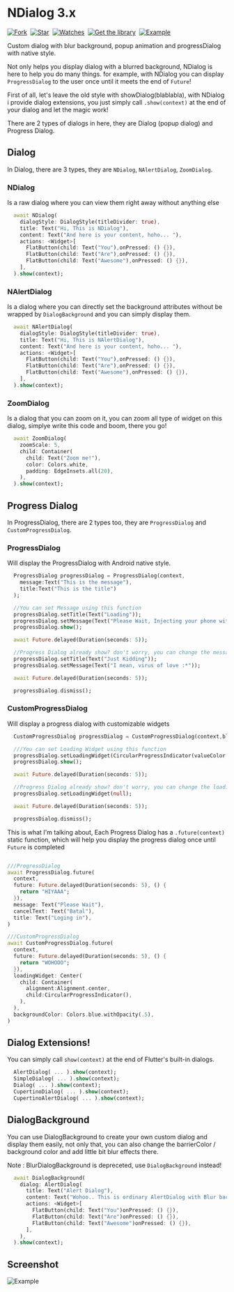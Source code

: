 # NDialog 3.x
[![Fork](https://img.shields.io/github/forks/nizwar/ndialog?style=social)](https://github.com/nizwar/ndialog/fork)&nbsp; [![Star](https://img.shields.io/github/stars/nizwar/ndialog?style=social)](https://github.com/nizwar/ndialog/star)&nbsp; [![Watches](https://img.shields.io/github/watchers/nizwar/ndialog?style=social)](https://github.com/nizwar/ndialog/)&nbsp; [![Get the library](https://img.shields.io/badge/Get%20library-pub-blue)](https://pub.dev/packages/ndialog)&nbsp; [![Example](https://img.shields.io/badge/Example-Ex-success)](https://pub.dev/packages/ndialog#-example-tab-)

Custom dialog with blur background, popup animation and progressDialog with native style.

Not only helps you display dialog with a blurred background, NDialog is here to help you do many things. for example, with NDialog you can display `ProgressDialog` to the user once until it meets the end of `Future`!

First of all, let's leave the old style with showDialog(blablabla), with NDialog i provide dialog extensions, you just simply call `.show(context)` at the end of your dialog and let the magic work!

There are 2 types of dialogs in here, they are Dialog (popup dialog) and Progress Dialog.

## Dialog
In Dialog, there are 3 types, they are `NDialog`, `NAlertDialog`, `ZoomDialog`.

### NDialog
Is a raw dialog where you can view them right away without anything else
``` dart
  await NDialog(
    dialogStyle: DialogStyle(titleDivider: true),
    title: Text("Hi, This is NDialog"),
    content: Text("And here is your content, hoho... "),  
    actions: <Widget>[
      FlatButton(child: Text("You"),onPressed: () {}),
      FlatButton(child: Text("Are"),onPressed: () {}),
      FlatButton(child: Text("Awesome"),onPressed: () {}),
    ],
  ).show(context);
```

### NAlertDialog
Is a dialog where you can directly set the background attributes without be wrapped by `DialogBackground` and you can simply display them.

``` dart
  await NAlertDialog(
    dialogStyle: DialogStyle(titleDivider: true),
    title: Text("Hi, This is NAlertDialog"),
    content: Text("And here is your content, hoho... "), 
    actions: <Widget>[
      FlatButton(child: Text("You"),onPressed: () {}),
      FlatButton(child: Text("Are"),onPressed: () {}),
      FlatButton(child: Text("Awesome"),onPressed: () {}),
    ],
  ).show(context);
``` 

### ZoomDialog
Is a dialog that you can zoom on it, you can zoom all type of widget on this dialog, simplye write this code and boom, there you go!


``` dart
  await ZoomDialog(
    zoomScale: 5,
    child: Container(
      child: Text("Zoom me!"),
      color: Colors.white,
      padding: EdgeInsets.all(20),
    ),
  ).show(context);
``` 
 

## Progress Dialog
In ProgressDialog, there are 2 types too, they are `ProgressDialog` and `CustomProgressDialog`.

### ProgressDialog
Will display the ProgressDialog with Android native style.

``` dart
  ProgressDialog progressDialog = ProgressDialog(context, 
    message:Text("This is the message"), 
    title:Text("This is the title")
  );

  //You can set Message using this function
  progressDialog.setTitle(Text("Loading"));
  progressDialog.setMessage(Text("Please Wait, Injecting your phone with my virus"));
  progressDialog.show();

  await Future.delayed(Duration(seconds: 5));

  //Progress Dialog already show? don't worry, you can change the message :D
  progressDialog.setTitle(Text("Just Kidding"));
  progressDialog.setMessage(Text("I mean, virus of love :*"));

  await Future.delayed(Duration(seconds: 5));

  progressDialog.dismiss();
```

### CustomProgressDialog
Will display a progress dialog with customizable widgets

``` dart
  CustomProgressDialog progressDialog = CustomProgressDialog(context,blur: 10);

  ///You can set Loading Widget using this function
  progressDialog.setLoadingWidget(CircularProgressIndicator(valueColor: AlwaysStoppedAnimation(Colors.red)));
  progressDialog.show();

  await Future.delayed(Duration(seconds: 5));

  //Progress Dialog already show? don't worry, you can change the loading widget :D
  progressDialog.setLoadingWidget(null);

  await Future.delayed(Duration(seconds: 5));

  progressDialog.dismiss();
```

This is what I'm talking about, Each Progress Dialog has a `.future(context)` static function, which will help you display the progress dialog once until `Future` is completed

```dart

///ProgressDialog
await ProgressDialog.future(
  context, 
  future: Future.delayed(Duration(seconds: 5), () {
    return "HIYAAA";
  }),
  message: Text("Please Wait"),
  cancelText: Text("Batal"),
  title: Text("Loging in"),
)

///CustomProgressDialog
await CustomProgressDialog.future(
  context,
  future: Future.delayed(Duration(seconds: 5), () {
    return "WOHOOO";
  }),
  loadingWidget: Center(
    child: Container(
      alignment:Alignment.center, 
      child:CircularProgressIndicator(),
    ),
  ),
  backgroundColor: Colors.blue.withOpacity(.5),
)

```

## Dialog Extensions!
You can simply call `show(context)` at the end of Flutter's built-in dialogs.

```dart
  AlertDialog( ... ).show(context);
  SimpleDialog( ... ).show(context);
  Dialog( ... ).show(context);
  CupertinoDialog( ... ).show(context);
  CupertinoAlertDialog( ... ).show(context);
```

## DialogBackground
You can use DialogBackground to create your own custom dialog and display them easily, not only that, you can also change the barrierColor / background color and add little bit blur effects there.

Note : BlurDialogBackground is depreceted, use `DialogBackground` instead!

``` dart
  await DialogBackground(
    dialog: AlertDialog(
      title: Text("Alert Dialog"),
      content: Text("Wohoo.. This is ordinary AlertDialog with Blur background"),
      actions: <Widget>[
        FlatButton(child: Text("You")onPressed: () {}),
        FlatButton(child: Text("Are")onPressed: () {}),
        FlatButton(child: Text("Awesome")onPressed: () {}),
      ],
    ),
  ).show(context); 
``` 

## Screenshot
![Example](./example/screenshots/screenshot.gif)